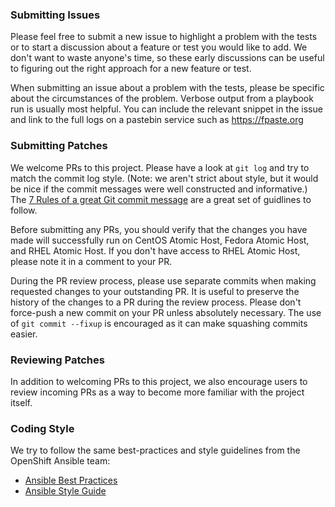 ### Submitting Issues

Please feel free to submit a new issue to highlight a problem with the tests
or to start a discussion about a feature or test you would like to add.  We
don't want to waste anyone's time, so these early discussions can be useful
to figuring out the right approach for a new feature or test.

When submitting an issue about a problem with the tests, please be specific
about the circumstances of the problem.  Verbose output from a playbook run
is usually most helpful.  You can include the relevant snippet in the issue
and link to the full logs on a pastebin service such as https://fpaste.org

### Submitting Patches

We welcome PRs to this project.  Please have a look at `git log` and try
to match the commit log style.  (Note: we aren't strict about style, but
it would be nice if the commit messages were well constructed and
informative.)  The [7 Rules of a great Git commit message](https://chris.beams.io/posts/git-commit/#seven-rules) are a great set of guidlines to follow.

Before submitting any PRs, you should verify that the changes you have
made will successfully run on CentOS Atomic Host, Fedora Atomic Host, and
RHEL Atomic Host.  If you don't have access to RHEL Atomic Host, please
note it in a comment to your PR.

During the PR review process, please use separate commits when making
requested changes to your outstanding PR.  It is useful to preserve the
history of the changes to a PR during the review process.  Please don't
force-push a new commit on your PR unless absolutely necessary.  The use
of `git commit --fixup` is encouraged as it can make squashing commits
easier.  

### Reviewing Patches

In addition to welcoming PRs to this project, we also encourage users to
review incoming PRs as a way to become more familiar with the project
itself.

### Coding Style

We try to follow the same best-practices and style guidelines from the
OpenShift Ansible team:
  - [Ansible Best Practices](https://github.com/openshift/openshift-ansible/blob/master/docs/best_practices_guide.adoc#ansible)
  - [Ansible Style Guide](https://github.com/openshift/openshift-ansible/blob/master/docs/style_guide.adoc#ansible)
